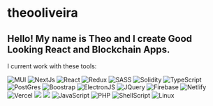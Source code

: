 # theooliveira
<h2>Hello! My name is Theo and I create Good Looking React and Blockchain Apps.</h2>

<p>I current work with these tools:</p>
<p>
<img alt="MUI"  src="https://img.shields.io/badge/MUI-%230081CB.svg?style=for-the-badge&logo=mui&logoColor=white">
<img alt="NextJs" src="https://img.shields.io/badge/Next-black?style=for-the-badge&logo=next.js&logoColor=white">
<img alt="React" src="https://img.shields.io/badge/react-%2320232a.svg?style=for-the-badge&logo=react&logoColor=%2361DAFB">
<img alt="Redux" src="https://img.shields.io/badge/redux-%23593d88.svg?style=for-the-badge&logo=redux&logoColor=white">
<img alt="SASS" src="https://img.shields.io/badge/SASS-hotpink.svg?style=for-the-badge&logo=SASS&logoColor=white">
<img alt="Solidity" src="https://img.shields.io/badge/Solidity-%23363636.svg?style=for-the-badge&logo=solidity&logoColor=white">
<img alt="TypeScript" src="https://img.shields.io/badge/typescript-%23007ACC.svg?style=for-the-badge&logo=typescript&logoColor=white">
<img alt="PostGres" src="https://img.shields.io/badge/postgres-%23316192.svg?style=for-the-badge&logo=postgresql&logoColor=white">
<img alt="Boostrap" src="https://img.shields.io/badge/bootstrap-%23563D7C.svg?style=for-the-badge&logo=bootstrap&logoColor=white">
<img alt="ElectronJS"  src="https://img.shields.io/badge/Electron-191970?style=for-the-badge&logo=Electron&logoColor=white">
<img src="https://img.shields.io/badge/jquery-%230769AD.svg?style=for-the-badge&logo=jquery&logoColor=white" alt="JQuery" >
<img alt="Firebase" src="https://img.shields.io/badge/firebase-%23039BE5.svg?style=for-the-badge&logo=firebase">
<img alt="Netlify" src="https://img.shields.io/badge/netlify-%23000000.svg?style=for-the-badge&logo=netlify&logoColor=#00C7B7">
<img alt="Vercel" src="https://img.shields.io/badge/vercel-%23000000.svg?style=for-the-badge&logo=vercel&logoColor=white"
<img alt="CSS3" src="https://img.shields.io/badge/css3-%231572B6.svg?style=for-the-badge&logo=css3&logoColor=white">
<img atl="GraphQL" src="https://img.shields.io/badge/-GraphQL-E10098?style=for-the-badge&logo=graphql&logoColor=white">
<img atl="HTML5" src="https://img.shields.io/badge/html5-%23E34F26.svg?style=for-the-badge&logo=html5&logoColor=white">
<img alt="JavaScript" src="https://img.shields.io/badge/javascript-%23323330.svg?style=for-the-badge&logo=javascript&logoColor=%23F7DF1E">
<img alt="PHP" src="https://img.shields.io/badge/php-%23777BB4.svg?style=for-the-badge&logo=php&logoColor=white">
<img alt="ShellScript" src="https://img.shields.io/badge/shell_script-%23121011.svg?style=for-the-badge&logo=gnu-bash&logoColor=white">
<img alt="Linux"  src="https://img.shields.io/badge/Linux-FCC624?style=for-the-badge&logo=linux&logoColor=black">
</p>